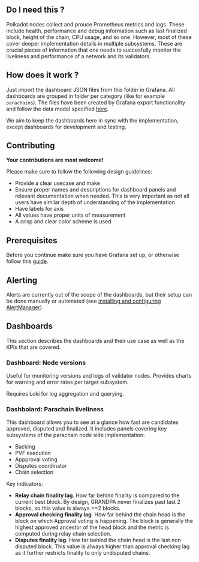 ## Do I need this ?

Polkadot nodes collect and prouce Prometheus metrics and logs. These include health, performance and debug 
information such as last finalized block, height of the chain, CPU usage, and so one. However, most of these
cover deeper implementation details in multiple subsystems. These are crucial pieces of information that one 
needs to succesfully monitor the liveliness and performance of a network and its validators.

## How does it work ?

Just import the dashboard JSON files from this folder in Grafana. All dashboards are grouped in folder per
category (like for example `parachains`). The files have been created by Grafana export functionality and
follow the data model specified [here](https://grafana.com/docs/grafana/latest/dashboards/json-model/).

We aim to keep the dashboards here in sync with the implementation, except dashboards for development and 
testing.

## Contributing

**Your contributions are most welcome!** 

Please make sure to follow the following design guidelines:
- Provide a clear usecase and make
- Ensure proper names and descriptions for dashboard panels and relevant documentation when needed. 
This is very important as not all users have similar depth of understanding of the implementation 
- Have labels for axis
- All values have proper units of measurement
- A crisp and clear color scheme is used

## Prerequisites

Before you continue make sure you have Grafana set up, or otherwise follow this 
[guide](https://wiki.polkadot.network/docs/maintain-guides-how-to-monitor-your-node). 

## Alerting

Alerts are currently out of the scope of the dashboards, but their setup can be done manually or automated
(see [installing and configuring AlertManager](https://wiki.polkadot.network/docs/maintain-guides-how-to-monitor-your-node#installing-and-configuring-alertmanager-optional))

## Dashboards

This section describes the dashboards and their use case as well as the KPIs that are covered.

### Dashboard: Node versions

Useful for monitoring versions and logs of validator nodes. Provides charts for warning and error 
rates per target subsystem.

Requires Loki for log aggregation and querying.

### Dashboiard: Parachain liveliness

This dashboard allows you to see at a glance how fast are candidates approved, disputed and
finalized. 
It includes panels covering key subsystems of the parachain node side implementation:
- Backing
- PVF execution
- Appproval voting
- Disputes coordinator
- Chain selection

Key indicators:
- **Relay chain finality lag**. How far behind finality is compared to the current best block. By design, GRANDPA never finalizes past last 2 blocks, so this value is always >=2 blocks.
- **Approval checking finality lag**. How far behind the chain head is the block on which Approval voting is happening. The block is generally the highest approved ancestor of the head block and the metric is computed during relay chain selection.
- **Disputes finality lag**. How far behind the chain head is the last non disputed block. This value is always higher than approval checking lag as it further restricts finality to only undisputed chains.